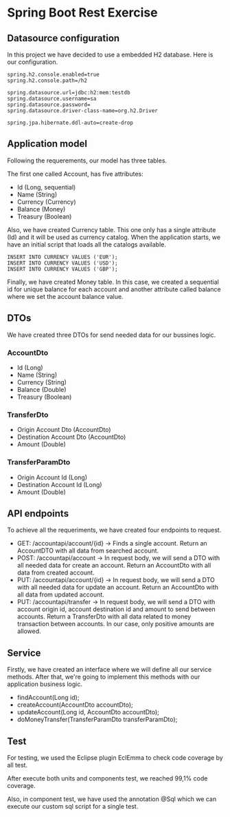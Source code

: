 # Spring Boot Rest Exercise

## Datasource configuration

In this project we have decided to use a embedded H2 database. Here is our configuration.

```
spring.h2.console.enabled=true
spring.h2.console.path=/h2

spring.datasource.url=jdbc:h2:mem:testdb
spring.datasource.username=sa
spring.datasource.password=
spring.datasource.driver-class-name=org.h2.Driver

spring.jpa.hibernate.ddl-auto=create-drop
```
## Application model

Following the requerements, our model has three tables.

The first one called Account, has five attributes:

- Id (Long, sequential)
- Name (String)
- Currency (Currency)
- Balance (Money)
- Treasury (Boolean)

Also, we have created Currency table. This one only has a single attribute (Id) and it will be used as currency catalog.
When the application starts, we have an initial script that loads all the catalogs available.

```
INSERT INTO CURRENCY VALUES ('EUR');
INSERT INTO CURRENCY VALUES ('USD');
INSERT INTO CURRENCY VALUES ('GBP');
```

Finally, we have created Money table. In this case, we created a sequential id for unique balance for each account and another attribute called balance where we set the account balance value.

## DTOs

We have created three DTOs for send needed data for our bussines logic.

### AccountDto
- Id (Long)
- Name (String)
- Currency (String)
- Balance (Double)
- Treasury (Boolean)

### TransferDto

- Origin Account Dto (AccountDto)
- Destination Account Dto (AccountDto)
- Amount (Double)

### TransferParamDto

- Origin Account Id (Long)
- Destination Account Id (Long)
- Amount (Double)

## API endpoints

To achieve all the requeriments, we have created four endpoints to request.

- GET: /accountapi/account/{id} -> Finds a single account. Return an AccountDTO with all data from searched account. 
- POST: /accountapi/account -> In request body, we will send a DTO with all needed data for create an account. Return an AccountDto with all data from created account.
- PUT: /accountapi/account/{id} -> In request body, we will send a DTO with all needed data for update an account. Return an AccountDto with all data from updated account.
- PUT: /accountapi/transfer -> In request body, we will send a DTO with account origin id, account destination id and amount to send between accounts. Return a TransferDto with all data related to money transaction between accounts. In our case, only positive amounts are allowed.

## Service

Firstly, we have created an interface where we will define all our service methods. After that, we're going to implement this methods with our application business logic.

- findAccount(Long id);
- createAccount(AccountDto accountDto);
- updateAccount(Long id, AccountDto accountDto);
- doMoneyTransfer(TransferParamDto transferParamDto);

## Test

For testing, we used the Eclipse plugin EclEmma to check code coverage by all test.

After execute both units and components test, we reached 99,1% code coverage.

Also, in component test, we have used the annotation @Sql which we can execute our custom sql script for a single test.

